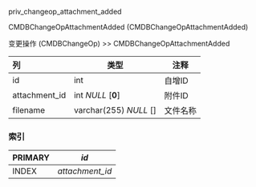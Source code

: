 priv_changeop_attachment_added

CMDBChangeOpAttachmentAdded (CMDBChangeOpAttachmentAdded)

变更操作 (CMDBChangeOp) >> CMDBChangeOpAttachmentAdded

| 列            | 类型                   | 注释     |
| :------------ | ---------------------- | -------- |
| id            | int                    | 自增ID   |
| attachment_id | int *NULL* [**0**]     | 附件ID   |
| filename      | varchar(255) *NULL* [] | 文件名称 |

### 索引

| PRIMARY | *id*            |
| :------ | --------------- |
| INDEX   | *attachment_id* |